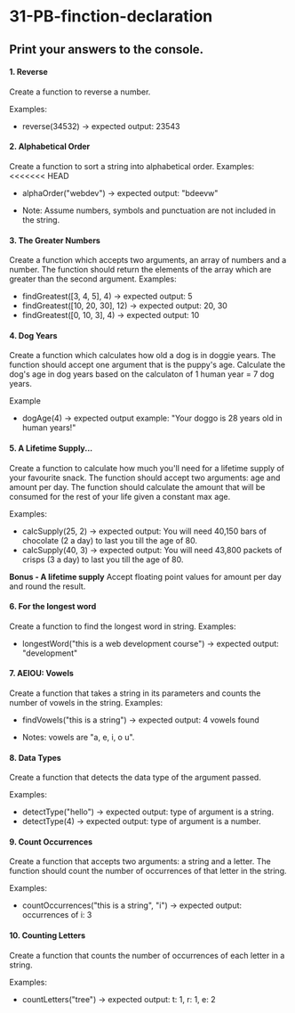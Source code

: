 # 31-PB-finction-declaration

## Print your answers to the console.

#### 1. Reverse

Create a function to reverse a number.

Examples:

- reverse(34532) -> expected output: 23543

#### 2. Alphabetical Order

Create a function to sort a string into alphabetical order.
Examples:
<<<<<<< HEAD

- alphaOrder("webdev") -> expected output: "bdeevw"

- Note: Assume numbers, symbols and punctuation are not included in the string.

#### 3. The Greater Numbers

Create a function which accepts two arguments, an array of numbers and a number. The function should return the elements of the array which are greater than the second argument.
Examples:

- findGreatest([3, 4, 5], 4) -> expected output: 5
- findGreatest([10, 20, 30], 12) -> expected output: 20, 30
- findGreatest([0, 10, 3], 4) -> expected output: 10

#### 4. Dog Years

Create a function which calculates how old a dog is in doggie years. The function should accept one argument that is the puppy's age. Calculate the dog's age in dog years based on the calculaton of 1 human year = 7 dog years.

Example

- dogAge(4) -> expected output example: "Your doggo is 28 years old in human years!"

#### 5. A Lifetime Supply...

Create a function to calculate how much you'll need for a lifetime supply of your favourite snack. The function should accept two arguments: age and amount per day. The function should calculate the amount that will be consumed for the rest of your life given a constant max age.

Examples:

- calcSupply(25, 2) -> expected output: You will need 40,150 bars of chocolate (2 a day) to last you till the age of 80.
- calcSupply(40, 3) -> expected output: You will need 43,800 packets of crisps (3 a day) to last you till the age of 80.

**Bonus - A lifetime supply**
Accept floating point values for amount per day and round the result.

#### 6. For the longest word

Create a function to find the longest word in string.
Examples:

- longestWord("this is a web development course") -> expected output: "development"

#### 7. AEIOU: Vowels

Create a function that takes a string in its parameters and counts the number of vowels in the string.
Examples:

- findVowels("this is a string") -> expected output: 4 vowels found

- Notes: vowels are "a, e, i, o u".

#### 8. Data Types

Create a function that detects the data type of the argument passed.

Examples:

- detectType("hello") -> expected output: type of argument is a string.
- detectType(4) -> expected output: type of argument is a number.

#### 9. Count Occurrences

Create a function that accepts two arguments: a string and a letter. The function should count the number of occurrences of that letter in the string.

Examples:

- countOccurrences("this is a string", "i") -> expected output: occurrences of i: 3

#### 10. Counting Letters

Create a function that counts the number of occurrences of each letter in a string.

Examples:

- countLetters("tree") -> expected output: t: 1, r: 1, e: 2